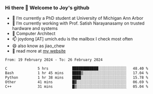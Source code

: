 ### Hi there 👋 Welcome to Joy's github

- 🔭 I’m currently a PhD student at University of Michigan Ann Arbor
- 🌱 I’m currently working with Prof. Satish Narayanasamy on trusted hardware and systems
- 👯 Computer Architect
- 📫 joydong [AT] umich.edu is the mailbox I check most often
- 😄 also know as jiao_chew
- 💬 read more at [my website](https://joydddd.github.io/)
<!--START_SECTION:waka-->

```txt
From: 19 February 2024 - To: 26 February 2024

C              5 hrs           ████████████░░░░░░░░░░░░░   48.40 %
Bash           1 hr 45 mins    ████▒░░░░░░░░░░░░░░░░░░░░   17.04 %
Python         1 hr 38 mins    ████░░░░░░░░░░░░░░░░░░░░░   15.78 %
Other          41 mins         █▓░░░░░░░░░░░░░░░░░░░░░░░   06.69 %
C++            31 mins         █▒░░░░░░░░░░░░░░░░░░░░░░░   05.04 %
```

<!--END_SECTION:waka-->
